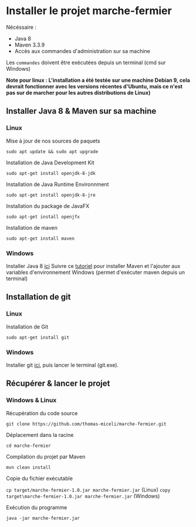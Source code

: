 # Installer le projet marche-fermier
Nécéssaire : 
- Java 8
- Maven 3.3.9
- Accès aux commandes d'administration sur sa machine

Les ```commandes``` doivent être exécutées depuis un terminal (cmd sur Windows)

**Note pour linux : L'installation a été testée sur une machine Debian 9, cela devrait fonctionner avec les versions récentes d'Ubuntu, mais ce n'est pas sur de marcher pour les autres distributions de Linux)**
## Installer Java 8 & Maven sur sa machine
### Linux
Mise à jour de nos sources de paquets

```sudo apt update && sudo apt upgrade```

Installation de Java Development Kit

```sudo apt-get install openjdk-8-jdk```

Installation de Java Runtime Environnment

```sudo apt-get install openjdk-8-jre```

Installation du package de JavaFX

```sudo apt-get install openjfx```

Installation de maven

```sudo apt-get install maven```

### Windows
Installer Java 8 [ici](https://www.java.com/fr/download/help/windows_manual_download.xml)
Suivre ce [tutoriel](https://www.mkyong.com/maven/how-to-install-maven-in-windows/) pour installer Maven et l'ajouter aux variables d'environnement Windows (permet d'exécuter maven depuis un terminal)

## Installation de git

### Linux
Installation de Git

```sudo apt-get install git```

### Windows

Installer git [ici](https://git-scm.com/), puis lancer le terminal (git.exe).

## Récupérer & lancer le projet

### Windows & Linux
Récupération du code source

```git clone https://github.com/thomas-miceli/marche-fermier.git```

Déplacement dans la racine

```cd marche-fermier```

Compilation du projet par Maven

```mvn clean install```

Copie du fichier exécutable

```cp target/marche-fermier-1.0.jar marche-fermier.jar``` (Linux)
```copy target\marche-fermier-1.0.jar marche-fermier.jar``` (Windows)

Exécution du programme

```java -jar marche-fermier.jar```
